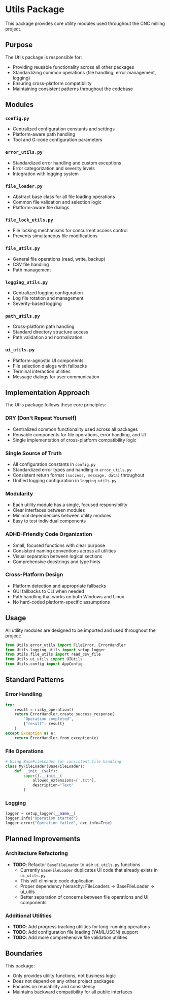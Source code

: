 # Utils Package

This package provides core utility modules used throughout the CNC milling project.

## Purpose

The Utils package is responsible for:
- Providing reusable functionality across all other packages
- Standardizing common operations (file handling, error management, logging)
- Ensuring cross-platform compatibility
- Maintaining consistent patterns throughout the codebase

## Modules

### `config.py`
- Centralized configuration constants and settings
- Platform-aware path handling
- Tool and G-code configuration parameters

### `error_utils.py`
- Standardized error handling and custom exceptions
- Error categorization and severity levels
- Integration with logging system

### `file_loader.py`
- Abstract base class for all file loading operations
- Common file validation and selection logic
- Platform-aware file dialogs

### `file_lock_utils.py`
- File locking mechanisms for concurrent access control
- Prevents simultaneous file modifications

### `file_utils.py`
- General file operations (read, write, backup)
- CSV file handling
- Path management

### `logging_utils.py`
- Centralized logging configuration
- Log file rotation and management
- Severity-based logging

### `path_utils.py`
- Cross-platform path handling
- Standard directory structure access
- Path validation and normalization

### `ui_utils.py`
- Platform-agnostic UI components
- File selection dialogs with fallbacks
- Terminal interaction utilities
- Message dialogs for user communication

## Implementation Approach

The Utils package follows these core principles:

### DRY (Don't Repeat Yourself)
- Centralized common functionality used across all packages
- Reusable components for file operations, error handling, and UI
- Single implementation of cross-platform compatibility logic

### Single Source of Truth
- All configuration constants in `config.py`
- Standardized error types and handling in `error_utils.py`
- Consistent return format `(success, message, data)` throughout
- Unified logging configuration in `logging_utils.py`

### Modularity
- Each utility module has a single, focused responsibility
- Clear interfaces between modules
- Minimal dependencies between utility modules
- Easy to test individual components

### ADHD-Friendly Code Organization
- Small, focused functions with clear purpose
- Consistent naming conventions across all utilities
- Visual separation between logical sections
- Comprehensive docstrings and type hints

### Cross-Platform Design
- Platform detection and appropriate fallbacks
- GUI fallbacks to CLI when needed
- Path handling that works on both Windows and Linux
- No hard-coded platform-specific assumptions

## Usage

All utility modules are designed to be imported and used throughout the project:

```python
from Utils.error_utils import FileError, ErrorHandler
from Utils.logging_utils import setup_logger
from Utils.file_utils import read_csv_file
from Utils.ui_utils import UIUtils
from Utils.config import AppConfig
```

## Standard Patterns

### Error Handling
```python
try:
    result = risky_operation()
    return ErrorHandler.create_success_response(
        "Operation completed",
        {"result": result}
    )
except Exception as e:
    return ErrorHandler.from_exception(e)
```

### File Operations
```python
# Using BaseFileLoader for consistent file handling
class MyFileLoader(BaseFileLoader):
    def __init__(self):
        super().__init__(
            allowed_extensions=['.txt'],
            description="Text"
        )
```

### Logging
```python
logger = setup_logger(__name__)
logger.info("Operation started")
logger.error("Operation failed", exc_info=True)
```

## Planned Improvements

### Architecture Refactoring
- **TODO**: Refactor `BaseFileLoader` to use `ui_utils.py` functions
  - Currently `BaseFileLoader` duplicates UI code that already exists in `ui_utils.py`
  - This will eliminate code duplication
  - Proper dependency hierarchy: FileLoaders → BaseFileLoader → ui_utils
  - Better separation of concerns between file operations and UI components

### Additional Utilities
- **TODO**: Add progress tracking utilities for long-running operations
- **TODO**: Add configuration file loading (YAML/JSON) support
- **TODO**: Add more comprehensive file validation utilities

## Boundaries

This package:
- Only provides utility functions, not business logic
- Does not depend on any other project packages
- Focuses on reusability and consistency
- Maintains backward compatibility for all public interfaces